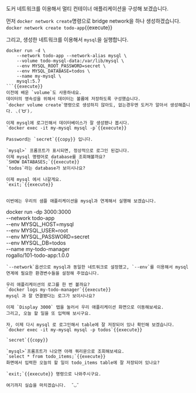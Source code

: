도커 네트워크를 이용해서 멀티 컨테이너 애플리케이션을 구성해 보겠습니다.

먼저 `docker network create`명령으로 bridge network을 하나 생성하겠습니다.  
`docker network create todo-app`{{execute}}


그리고, 생성한 네트워크를 이용해서 `mysql`을 실행합니다.
```
docker run -d \
    --network todo-app --network-alias mysql \
    --volume todo-mysql-data:/var/lib/mysql \
    --env MYSQL_ROOT_PASSWORD=secret \
    --env MYSQL_DATABASE=todos \
    --name my-mysql \
    mysql:5.7
```{{execute}}
이전에 배운 `volume`도 사용하네요.
데이터의 영속성을 위해서 데이터는 볼륨에 저장하도록 구성했습니다.
`docker volume create`명령으로 생성하지 않아도, 없는경우엔 도커가 알아서 생성해줍니다. ◟(ˊᗨˋ)◞  

이제 mysql에 로그인해서 데이터베이스가 잘 생성됐나 봅시다.  
`docker exec -it my-mysql mysql -p`{{execute}}

Password는 `secret`{{copy}} 입니다.  

`mysql>` 프롬프트가 표시되면, 정상적으로 로그인 된겁니다.  
이제 mysql 명령어로 database를 조회해볼까요?  
`SHOW DATABASES;`{{execute}}  
`todos`라는 database가 보이시나요?  

이제 mysql 에서 나갈게요.  
`exit;`{{execute}}


이번에는 우리의 샘플 애플리케이션을 mysql과 연계해서 실행해 보겠습니다.
```
docker run -dp 3000:3000 \
  --network todo-app \
  --env MYSQL_HOST=mysql \
  --env MYSQL_USER=root \
  --env MYSQL_PASSWORD=secret \
  --env MYSQL_DB=todos \
  --name my-todo-manager \
  rogallo/101-todo-app:1.0.0
```{{execute}}
`--network`옵션으로 mysql과 동일한 네트워크로 설정했고, `--env`를 이용해서 mysql 연계에 필요한 환경변수들을 설정해 주었습니다.

우리 애플리케이션의 로그를 한 번 볼까요?  
`docker logs my-todo-manager`{{execute}}  
mysql 과 잘 연결됐다는 로그가 보이시나요?

이제 `Display 3000` 탭을 눌러서 우리 애플리케이션 화면으로 이동해보세요.  
그리고, 오늘 할 일을 또 입력해 보시구요.

자, 이제 다시 mysql 로 로그인해서 table에 잘 저장되어 있나 확인해 보겠습니다.  
`docker exec -it my-mysql mysql -p todos`{{execute}}

`secret`{{copy}}

`mysql>`프롬프트가 나오면 아래 쿼리문으로 조회해보세요.  
`select * from todo_items;`{{execute}}  
화면에서 입력한 오늘의 할 일이 todo_items table에 잘 저장되어 있나요?

`exit;`{{execute}} 명령으로 나와주시구요.

여기까지 실습을 마치겠습니다.  ˘◡˘

